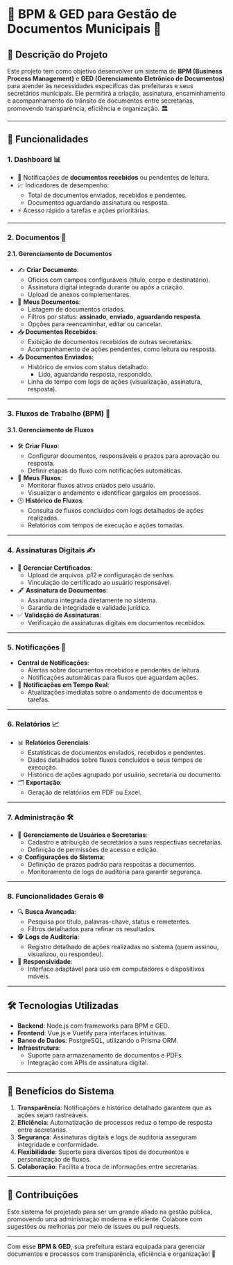 
# 🚀 **BPM & GED para Gestão de Documentos Municipais** 📄

## 🌟 **Descrição do Projeto**
Este projeto tem como objetivo desenvolver um sistema de **BPM (Business Process Management)** e **GED (Gerenciamento Eletrônico de Documentos)** para atender às necessidades específicas das prefeituras e seus secretários municipais. Ele permitirá a criação, assinatura, encaminhamento e acompanhamento do trânsito de documentos entre secretarias, promovendo transparência, eficiência e organização. 🏛️

---

## 🎯 **Funcionalidades**
### **1. Dashboard** 📊
- 🔔 Notificações de **documentos recebidos** ou pendentes de leitura.
- 📈 Indicadores de desempenho:
  - Total de documentos enviados, recebidos e pendentes.
  - Documentos aguardando assinatura ou resposta.
- ⚡ Acesso rápido a tarefas e ações prioritárias.

---

### **2. Documentos** 📂
#### **2.1. Gerenciamento de Documentos**
- ✍️ **Criar Documento**:
  - Ofícios com campos configuráveis (título, corpo e destinatário).
  - Assinatura digital integrada durante ou após a criação.
  - Upload de anexos complementares.
- 📜 **Meus Documentos**:
  - Listagem de documentos criados.
  - Filtros por status: **assinado**, **enviado**, **aguardando resposta**.
  - Opções para reencaminhar, editar ou cancelar.
- 📥 **Documentos Recebidos**:
  - Exibição de documentos recebidos de outras secretarias.
  - Acompanhamento de ações pendentes, como leitura ou resposta.
- 📤 **Documentos Enviados**:
  - Histórico de envios com status detalhado:
    - Lido, aguardando resposta, respondido.
  - Linha do tempo com logs de ações (visualização, assinatura, resposta).

---

### **3. Fluxos de Trabalho (BPM)** 🔄
#### **3.1. Gerenciamento de Fluxos**
- 🛠️ **Criar Fluxo**:
  - Configurar documentos, responsáveis e prazos para aprovação ou resposta.
  - Definir etapas do fluxo com notificações automáticas.
- 📂 **Meus Fluxos**:
  - Monitorar fluxos ativos criados pelo usuário.
  - Visualizar o andamento e identificar gargalos em processos.
- 🕒 **Histórico de Fluxos**:
  - Consulta de fluxos concluídos com logs detalhados de ações realizadas.
  - Relatórios com tempos de execução e ações tomadas.

---

### **4. Assinaturas Digitais** ✍️
- 🔐 **Gerenciar Certificados**:
  - Upload de arquivos .p12 e configuração de senhas.
  - Vinculação do certificado ao usuário responsável.
- 🖋️ **Assinatura de Documentos**:
  - Assinatura integrada diretamente no sistema.
  - Garantia de integridade e validade jurídica.
- ✅ **Validação de Assinaturas**:
  - Verificação de assinaturas digitais em documentos recebidos.

---

### **5. Notificações** 🔔
- **Central de Notificações**:
  - Alertas sobre documentos recebidos e pendentes de leitura.
  - Notificações automáticas para fluxos que aguardam ações.
- 💬 **Notificações em Tempo Real**:
  - Atualizações imediatas sobre o andamento de documentos e tarefas.

---

### **6. Relatórios** 📈
- 📊 **Relatórios Gerenciais**:
  - Estatísticas de documentos enviados, recebidos e pendentes.
  - Dados detalhados sobre fluxos concluídos e seus tempos de execução.
  - Histórico de ações agrupado por usuário, secretaria ou documento.
- 🗂️ **Exportação**:
  - Geração de relatórios em PDF ou Excel.

---

### **7. Administração** 🛠️
- 👥 **Gerenciamento de Usuários e Secretarias**:
  - Cadastro e atribuição de secretários a suas respectivas secretarias.
  - Definição de permissões de acesso e edição.
- ⚙️ **Configurações do Sistema**:
  - Definição de prazos padrão para respostas a documentos.
  - Monitoramento de logs de auditoria para garantir segurança.

---

### **8. Funcionalidades Gerais** 🌐
- 🔍 **Busca Avançada**:
  - Pesquisa por título, palavras-chave, status e remetentes.
  - Filtros detalhados para refinar os resultados.
- 🕵️ **Logs de Auditoria**:
  - Registro detalhado de ações realizadas no sistema (quem assinou, visualizou, ou respondeu).
- 📱 **Responsividade**:
  - Interface adaptável para uso em computadores e dispositivos móveis.

---

## 🛠️ **Tecnologias Utilizadas**
- **Backend**: Node.js com frameworks para BPM e GED.
- **Frontend**: Vue.js e Vuetify para interfaces intuitivas.
- **Banco de Dados**: PostgreSQL, utilizando o Prisma ORM.
- **Infraestrutura**:
  - Suporte para armazenamento de documentos e PDFs.
  - Integração com APIs de assinatura digital.

---

## 🌟 **Benefícios do Sistema**
1. **Transparência**: Notificações e histórico detalhado garantem que as ações sejam rastreáveis.
2. **Eficiência**: Automatização de processos reduz o tempo de resposta entre secretarias.
3. **Segurança**: Assinaturas digitais e logs de auditoria asseguram integridade e conformidade.
4. **Flexibilidade**: Suporte para diversos tipos de documentos e personalização de fluxos.
5. **Colaboração**: Facilita a troca de informações entre secretarias.

---

## 🤝 **Contribuições**
Este sistema foi projetado para ser um grande aliado na gestão pública, promovendo uma administração moderna e eficiente. Colabore com sugestões ou melhorias por meio de issues ou pull requests.

---

Com esse **BPM & GED**, sua prefeitura estará equipada para gerenciar documentos e processos com transparência, eficiência e organização! 🚀
